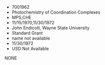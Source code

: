 * 7001962
* Photochemistry of Coordination Complexes
* MPS,CHE
* 11/15/1970,11/30/1972
* John Endicott, Wayne State University
* Standard Grant
*   name not available
* 11/30/1972
* USD Not Available

NONE